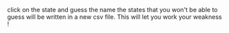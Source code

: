 click on the state and guess the name
the states that you won't be able to guess will be written in a new csv file.
This will let you work your weakness ! 